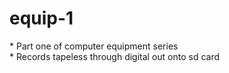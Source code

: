 # equip-1

\* Part one of computer equipment series  
\* Records tapeless through digital out onto sd card
